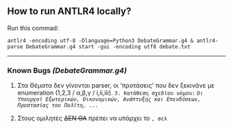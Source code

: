 ## How to run ANTLR4 locally?
Run this commad:
```
antlr4 -encoding utf-8 -Dlanguage=Python3 DebateGrammar.g4 & antlr4-parse DebateGrammar.g4 start -gui -encoding utf8 debate.txt 
 ```
---

### Known Bugs _(DebateGrammar.g4)_
1. Στα Θέματα δεν γίνονται parser, οι 'προτάσεις' που δεν ξεκινάνε με enumeration (1,2,3 / α,β,γ / i,ii,iii).
`3. Κατάθεση σχεδίου νόμου:`
_`Οι Υπουργοί Εξωτερικών, Οικονομικών, Ανάπτυξης και Επενδύσεων, Προστασίας του Πολίτη, ...`_

2. Στους ομιλητές ~~ΔΕΝ ΘΑ~~ πρέπει να υπάρχει το `, σελ`